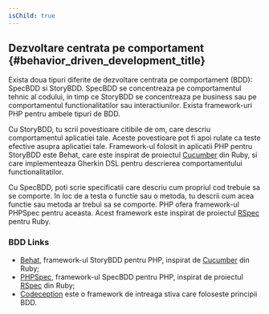 ```yaml
---
isChild: true
---
```


## Dezvoltare centrata pe comportament {#behavior_driven_development_title}

Exista doua tipuri diferite de dezvoltare centrata pe comportament (BDD): SpecBDD si StoryBDD.
SpecBDD se concentreaza pe comportamentul tehnic al codului, in timp ce StoryBDD se
concentreaza pe business sau pe comportamentul functionalitatilor sau interactiunilor.
Exista framework-uri PHP pentru ambele tipuri de BDD.

Cu StoryBDD, tu scrii povestioare citibile de om, care descriu comportamentul aplicatiei tale.
Aceste povestioare pot fi apoi rulate ca teste efective asupra aplicatiei tale. Framework-ul
folosit in aplicatii PHP pentru StoryBDD este Behat, care este inspirat de proiectul
[Cucumber](http://cukes.info/) din Ruby, si care implementeaza Gherkin DSL pentru
descrierea comportamentului functionalitatilor.

Cu SpecBDD, poti scrie specificatii care descriu cum propriul cod trebuie sa se comporte.
In loc de a testa o functie sau o metoda, tu descrii cum acea functie sau metoda ar trebui sa
se comporte. PHP ofera framework-ul PHPSpec pentru aceasta. Acest framework este inspirat de
proiectul [RSpec](http://rspec.info/) pentru Ruby.

### BDD Links

* [Behat](http://behat.org/), framework-ul StoryBDD pentru PHP, inspirat de [Cucumber](http://cukes.info/) din Ruby;
* [PHPSpec](http://www.phpspec.net/), framework-ul SpecBDD pentru PHP, inspirat de proiectul [RSpec](http://rspec.info/) din Ruby;
* [Codeception](http://www.codeception.com) este o framework de intreaga stiva care foloseste principii BDD.
